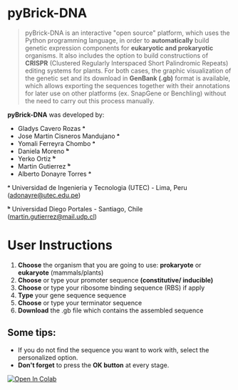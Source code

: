 # pyBrick-DNA


> pyBrick-DNA is an interactive "open source" platform, which uses the Python programming language, in order to **automatically** build genetic expression components for **eukaryotic and prokaryotic** organisms. It also includes the option to build constructions of **CRISPR** (Clustered Regularly Interspaced Short Palindromic Repeats) editing systems for plants. For both cases, the graphic visualization of the genetic set and its download in **GenBank (.gb)** format is available, which allows exporting the sequences together with their annotations for later use on other platforms (ex. SnapGene or Benchling) without the need to carry out this process manually.

**pyBrick-DNA** was developed by:



*   Gladys Cavero Rozas                **ᵃ**
*   Jose Martin Cisneros Mandujano **ᵃ**
*   Yomali Ferreyra Chombo **ᵃ**
*   Daniela Moreno **ᵇ**
*   Yerko Ortiz **ᵇ**
*   Martin Gutierrez **ᵇ**
*   Alberto Donayre Torres **ᵃ**


**ᵃ**     Universidad de Ingenieria y Tecnologia (UTEC) - Lima, Peru (adonayre@utec.edu.pe)

**ᵇ**     Universidad Diego Portales - Santiago, Chile (martin.gutierrez@mail.udp.cl)


# User Instructions

1. **Choose** the organism that you are going to use: **prokaryote** or **eukaryote** (mammals/plants)
2. **Choose** or type your promoter sequence **(constitutive/
inducible)**
3. **Choose** or type your ribosome binding sequence (RBS) if apply
4. **Type** your gene sequence sequence
5. **Choose** or type your terminator sequence
6. **Download** the .gb file which contains the assembled sequence

## Some tips:

- If you do not find the sequence you want to work with, select the personalized option.
- **Don't forget** to press the **OK button** at every stage.

<a target="_blank" href="https://colab.research.google.com/github/gladyscavero/pyBrick-DNA">
  <img src="https://colab.research.google.com/assets/colab-badge.svg" alt="Open In Colab"/>
</a>
